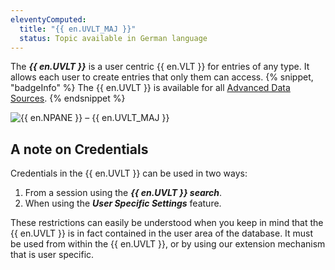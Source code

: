 ```yaml
---
eleventyComputed:
  title: "{{ en.UVLT_MAJ }}"
  status: Topic available in German language
---
```

The ***{{ en.UVLT }}*** is a user centric {{ en.VLT }} for entries of any type. It allows each user to create entries that only them can access.
{% snippet, "badgeInfo" %}
The {{ en.UVLT }} is available for all [Advanced Data Sources](/rdm/windows/data-sources/data-sources-types/advanced-data-sources/).
{% endsnippet %}

![{{ en.NPANE }} – {{ en.UVLT_MAJ }}](https://cdnweb.devolutions.net/docs/docs_en_rdm_windows_clip11205.png)

## A note on Credentials

Credentials in the {{ en.UVLT }} can be used in two ways:

1. From a session using the ***{{ en.UVLT }} search***.
1. When using the ***User Specific Settings*** feature.

These restrictions can easily be understood when you keep in mind that the {{ en.UVLT }} is in fact contained in the user area of the database. It must be used from within the {{ en.UVLT }}, or by using our extension mechanism that is user specific.


